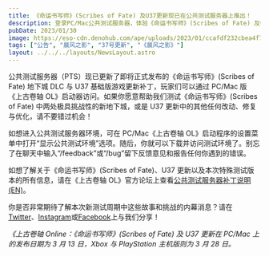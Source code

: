 ```yaml
---
title: 《命运书写师》(Scribes of Fate) 及U37更新现已在公共测试服务器上推出！
description: 登录PC/Mac公共测试服务器，体验《命运书写师》(Scribes of Fate) 及U37更新，帮助我们测试《上古卷轴OL》今年的首个大型版本更新！
pubDate: 2023/01/30
image: https://eso-cdn.denohub.com/ape/uploads/2023/01/ccafdf232cbea4f74e760351c77f5760.jpg
tags: ["公告", "晨风之影", "37号更新", "《晨风之影》"]
layout: ../../../layouts/NewsLayout.astro
---
```


公共测试服务器（PTS）现已更新了即将正式发布的《命运书写师》(Scribes of Fate) 地下城 DLC 与 U37
基础版游戏更新补丁，玩家们可以通过 PC/Mac 版《上古卷轴 OL》启动器访问。如果你愿意帮助我们测试《命运书写师》(Scribes of
Fate) 中两处极具挑战性的新地下城，或是 U37 更新中的其他任何改动、修复与优化，请不要错过机会！

如想进入公共测试服务器环境，可在 PC/Mac《上古卷轴
OL》启动程序的设置菜单中打开“显示公共测试环境”选项。随后，你就可以下载并访问测试环境了。别忘了在聊天中输入“/feedback”或“/bug”留下反馈意见和报告任何你遇到的错误。

如想了解关于《命运书写师》(Scribes of Fate)、U37 更新以及本次特殊测试版本的所有信息，请在《上古卷轴
OL》官方论坛上查看[公共测试服务器补丁说明 (EN)](https://forums.elderscrollsonline.com/en/categories/pts)。

你是否非常期待了解本次新测试周期中这些故事和挑战的内幕消息？请在[Twitter](https://twitter.com/TESOnline)、[Instagram](https://www.instagram.com/elderscrollsonline/)或[Facebook](https://www.facebook.com/ElderScrollsOnline)上与我们分享！

_《上古卷轴 Online：《命运书写师》(Scribes of Fate) 及 U37 更新在 PC/Mac 上的发布日期为 3 月 13 日，Xbox 与 PlayStation
主机版则为 3 月 28 日。_
